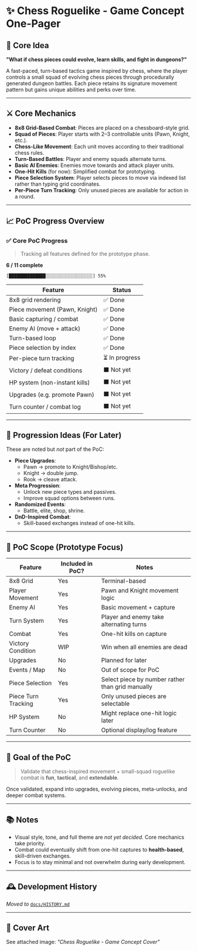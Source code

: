 # ✨ Chess Roguelike - Game Concept One-Pager

## 🌟 Core Idea
**"What if chess pieces could evolve, learn skills, and fight in dungeons?"**

A fast-paced, turn-based tactics game inspired by chess, where the player controls a small squad of evolving chess pieces through procedurally generated dungeon battles. Each piece retains its signature movement pattern but gains unique abilities and perks over time.

---

## ⚔️ Core Mechanics
- **8x8 Grid-Based Combat**: Pieces are placed on a chessboard-style grid.
- **Squad of Pieces**: Player starts with 2–3 controllable units (Pawn, Knight, etc.).
- **Chess-Like Movement**: Each unit moves according to their traditional chess rules.
- **Turn-Based Battles**: Player and enemy squads alternate turns.
- **Basic AI Enemies**: Enemies move towards and attack player units.
- **One-Hit Kills** (for now): Simplified combat for prototyping.
- **Piece Selection System**: Player selects pieces to move via indexed list rather than typing grid coordinates.
- **Per-Piece Turn Tracking**: Only unused pieces are available for action in a round.

---

## 📈 PoC Progress Overview

### ✅ Core PoC Progress  
> Tracking all features defined for the prototype phase.

**6 / 11 complete**  
```
[██████████████░░░░░░░░░░░░░░░░░░] 55%
```

| Feature                                      | Status        |
|----------------------------------------------|---------------|
| 8x8 grid rendering                           | ✅ Done        |
| Piece movement (Pawn, Knight)                | ✅ Done        |
| Basic capturing / combat                     | ✅ Done        |
| Enemy AI (move + attack)                     | ✅ Done        |
| Turn-based loop                              | ✅ Done        |
| Piece selection by index                     | ✅ Done        |
| Per-piece turn tracking                      | ⏳ In progress |
| Victory / defeat conditions                  | ⬛ Not yet     |
| HP system (non-instant kills)                | ⬛ Not yet     |
| Upgrades (e.g. promote Pawn)                 | ⬛ Not yet     |
| Turn counter / combat log                    | ⬛ Not yet     |

---

## 🔄 Progression Ideas (For Later)
These are noted but *not* part of the PoC:
- **Piece Upgrades**:
  - Pawn → promote to Knight/Bishop/etc.
  - Knight → double jump.
  - Rook → cleave attack.
- **Meta Progression**:
  - Unlock new piece types and passives.
  - Improve squad options between runs.
- **Randomized Events**:
  - Battle, elite, shop, shrine.
- **DnD-Inspired Combat**:
  - Skill-based exchanges instead of one-hit kills.

---

## 🎯 PoC Scope (Prototype Focus)
| Feature            | Included in PoC? | Notes                                |
|--------------------|------------------|--------------------------------------|
| 8x8 Grid           | Yes              | Terminal-based                       |
| Player Movement    | Yes              | Pawn and Knight movement logic       |
| Enemy AI           | Yes              | Basic movement + capture             |
| Turn System        | Yes              | Player and enemy take alternating turns |
| Combat             | Yes              | One-hit kills on capture             |
| Victory Condition  | WIP              | Win when all enemies are dead       |
| Upgrades           | No               | Planned for later                    |
| Events / Map       | No               | Out of scope for PoC                 |
| Piece Selection    | Yes              | Select piece by number rather than grid manually |
| Piece Turn Tracking| Yes              | Only unused pieces are selectable    |
| HP System          | No               | Might replace one-hit logic later    |
| Turn Counter       | No               | Optional display/log feature         |

---

## 🚀 Goal of the PoC
> Validate that chess-inspired movement + small-squad roguelike combat is **fun**, **tactical**, and **extendable**.

Once validated, expand into upgrades, evolving pieces, meta-unlocks, and deeper combat systems.

---

## 📚 Notes
- Visual style, tone, and full theme are *not yet decided*. Core mechanics take priority.
- Combat could eventually shift from one-hit captures to **health-based**, skill-driven exchanges.
- Focus is to stay minimal and not overwhelm during early development.

---

## 🕰️ Development History

*Moved to* [`docs/HISTORY.md`](docs/HISTORY.md)

---

## 💼 Cover Art
See attached image: *"Chess Roguelike - Game Concept Cover"*